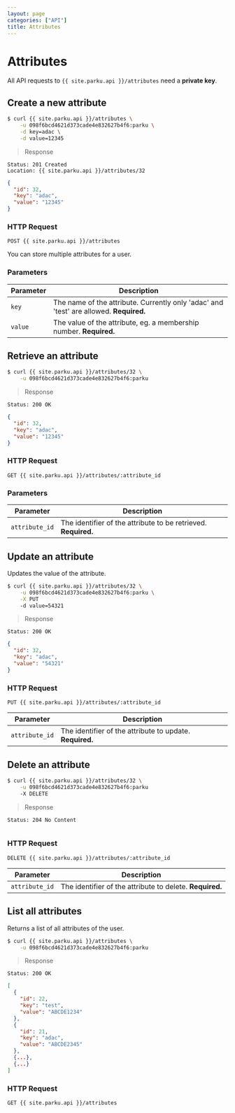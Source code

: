 ```yaml
---
layout: page
categories: ["API"]
title: Attributes
---
```


# Attributes

All API requests to `{{ site.parku.api }}/attributes` need a __private key__.


## Create a new attribute

```sh
$ curl {{ site.parku.api }}/attributes \
    -u 098f6bcd4621d373cade4e832627b4f6:parku \
    -d key=adac \
    -d value=12345 
```

> Response

```nginx
Status: 201 Created
Location: {{ site.parku.api }}/attributes/32
```
```json
{
  "id": 32,
  "key": "adac",
  "value": "12345"
}
```

### HTTP Request

`POST {{ site.parku.api }}/attributes`

You can store multiple attributes for a user.

### Parameters

Parameter | Description
---       | ---
`key`     | The name of the attribute. Currently only 'adac' and 'test' are allowed. __Required.__
`value`   | The value of the attribute, eg. a membership number. __Required.__

## Retrieve an attribute

```sh
$ curl {{ site.parku.api }}/attributes/32 \
    -u 098f6bcd4621d373cade4e832627b4f6:parku
```

> Response

```nginx
Status: 200 OK
```
```json
{
  "id": 32,
  "key": "adac",
  "value": "12345"
}
```

### HTTP Request

`GET {{ site.parku.api }}/attributes/:attribute_id`

### Parameters

Parameter | Description
---       | ---
`attribute_id`  | The identifier of the attribute to be retrieved. __Required.__


## Update an attribute

Updates the value of the attribute.

```sh
$ curl {{ site.parku.api }}/attributes/32 \
    -u 098f6bcd4621d373cade4e832627b4f6:parku \
    -X PUT
    -d value=54321
```

> Response

```nginx
Status: 200 OK
```
```json
{
  "id": 32,
  "key": "adac",
  "value": "54321"
}
```

### HTTP Request

`PUT {{ site.parku.api }}/attributes/:attribute_id`

Parameter      | Description
---            | ---
`attribute_id` | The identifier of the attribute to update. __Required.__

## Delete an attribute

```sh
$ curl {{ site.parku.api }}/attributes/32 \
    -u 098f6bcd4621d373cade4e832627b4f6:parku
    -X DELETE
```

> Response

```nginx
Status: 204 No Content
```
```json

```

### HTTP Request

`DELETE {{ site.parku.api }}/attributes/:attribute_id`

Parameter      | Description
---            | ---
`attribute_id`       | The identifier of the attribute to delete. __Required.__


## List all attributes

Returns a list of all attributes of the user.

```sh
$ curl {{ site.parku.api }}/attributes \
    -u 098f6bcd4621d373cade4e832627b4f6:parku
```

> Response

```nginx
Status: 200 OK
```
```json
[
  {
    "id": 22,
    "key": "test",
    "value": "ABCDE1234"
  },
  {
    "id": 21,
    "key": "adac",
    "value": "ABCDE2345"
  },
  {...},
  {...}
]
```

### HTTP Request

`GET {{ site.parku.api }}/attributes`
